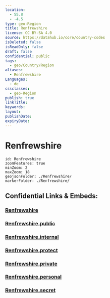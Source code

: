 ```yaml
---
location:
  - 55.8
  - -4.5
type: geo-Region
title: Renfrewshire
license: CC BY-SA 4.0
source: https://datahub.io/core/country-codes
isDeleted: false
isReadOnly: false
draft: false
confidential: public
tags:
  - geo/Country/Region
aliases:
  - Renfrewshire
Languages:
  - de
cssclasses:
  - geo-Region
publish: true
linkTitle:
keywords:
layout:
publishDate:
expiryDate:
---
```


# Renfrewshire

```leaflet
id: Renfrewshire
zoomFeatures: true 
minZoom: 2 
maxZoom: 18
geojsonFolder: ./Renfrewshire/
markerFolder: ./Renfrewshire/
```


## Confidential Links & Embeds: 

### [Renfrewshire](/_Standards/Earth/Continent/Europe/Europe~North/UK/Scotland/counties~Scotland/Renfrewshire.md) 

### [Renfrewshire.public](/_public/Earth/Continent/Europe/Europe~North/UK/Scotland/counties~Scotland/Renfrewshire.public.md) 

### [Renfrewshire.internal](/_internal/Earth/Continent/Europe/Europe~North/UK/Scotland/counties~Scotland/Renfrewshire.internal.md) 

### [Renfrewshire.protect](/_protect/Earth/Continent/Europe/Europe~North/UK/Scotland/counties~Scotland/Renfrewshire.protect.md) 

### [Renfrewshire.private](/_private/Earth/Continent/Europe/Europe~North/UK/Scotland/counties~Scotland/Renfrewshire.private.md) 

### [Renfrewshire.personal](/_personal/Earth/Continent/Europe/Europe~North/UK/Scotland/counties~Scotland/Renfrewshire.personal.md) 

### [Renfrewshire.secret](/_secret/Earth/Continent/Europe/Europe~North/UK/Scotland/counties~Scotland/Renfrewshire.secret.md)

